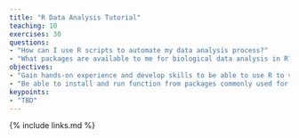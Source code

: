 ```yaml
---
title: "R Data Analysis Tutorial"
teaching: 10
exercises: 30
questions:
- "How can I use R scripts to automate my data analysis process?"
- "What packages are available to me for biological data analysis in R?"
objectives:
- "Gain hands-on experience and develop skills to be able to use R to visualize and investigate patterns in genomic data."
- "Be able to install and run function from packages commonly used for data analysis and visualization in R."
keypoints:
- "TBD"
---
```




{% include links.md %}
